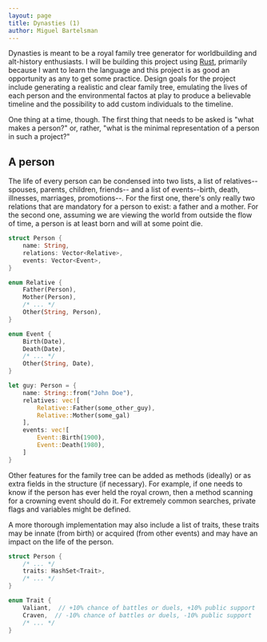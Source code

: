 ```yaml
---
layout: page
title: Dynasties (1)
author: Miguel Bartelsman
---
```


Dynasties is meant to be a royal family tree generator for worldbuilding and alt-history enthusiasts. I will be building this project using [Rust](https://www.rust-lang.org/), primarily because I want to learn the language and this project is as good an opportunity as any to get some practice. Design goals for the project include generating a realistic and clear family tree, emulating the lives of each person and the environmental factos at play to produce a believable timeline and the possibility to add custom individuals to the timeline.

One thing at a time, though. The first thing that needs to be asked is "what makes a person?" or, rather, "what is the minimal representation of a person in such a project?"

## A person

The life of every person can be condensed into two lists, a list of relatives--spouses, parents, children, friends-- and a list of events--birth, death, illnesses, marriages, promotions--. For the first one, there's only really two relations that are mandatory for a person to exist: a father and a mother. For the second one, assuming we are viewing the world from outside the flow of time, a person is at least born and will at some point die.

```rust
struct Person {
    name: String,
    relations: Vector<Relative>,
    events: Vector<Event>,
}

enum Relative {
    Father(Person),
    Mother(Person),
    /* ... */
    Other(String, Person),
}

enum Event {
    Birth(Date),
    Death(Date),
    /* ... */
    Other(String, Date),
}
```
```rust
let guy: Person = {
    name: String::from("John Doe"),
    relatives: vec![
        Relative::Father(some_other_guy),
        Relative::Mother(some_gal)
    ],
    events: vec![
        Event::Birth(1900),
        Event::Death(1980),
    ]
}
```

Other features for the family tree can be added as methods (ideally) or as extra fields in the structure (if necessary). For example, if one needs to know if the person has ever held the royal crown, then a method scanning for a crowning event should do it. For extremely common searches, private flags and variables might be defined.

A more thorough implementation may also include a list of traits, these traits may be innate (from birth) or acquired (from other events) and may have an impact on the life of the person.

```rust
struct Person {
    /* ... */
    traits: HashSet<Trait>,
    /* ... */
}

enum Trait {
    Valiant,  // +10% chance of battles or duels, +10% public support
    Craven,  // -10% chance of battles or duels, -10% public support
    /* ... */
}

```
